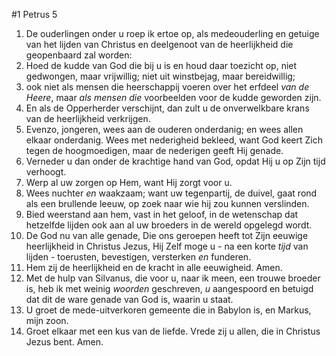 #1 Petrus 5
1. De ouderlingen onder u roep ik ertoe op, als medeouderling en getuige van het lijden van Christus en deelgenoot van de heerlijkheid die geopenbaard zal worden:
2. Hoed de kudde van God die bij u is en houd daar toezicht op, niet gedwongen, maar vrijwillig; niet uit winstbejag, maar bereidwillig;
3. ook niet als mensen die heerschappij voeren over het erfdeel *van de Heere*, maar *als mensen die* voorbeelden voor de kudde geworden zijn.
4. En als de Opperherder verschijnt, dan zult u de onverwelkbare krans van de heerlijkheid verkrijgen.
5. Evenzo, jongeren, wees aan de ouderen onderdanig; en wees allen elkaar onderdanig. Wees met nederigheid bekleed, want God keert Zich tegen de hoogmoedigen, maar de nederigen geeft Hij genade.
6. Verneder u dan onder de krachtige hand van God, opdat Hij u op Zijn tijd verhoogt.
7. Werp al uw zorgen op Hem, want Hij zorgt voor u.
8. Wees nuchter *en* waakzaam; want uw tegenpartij, de duivel, gaat rond als een brullende leeuw, op zoek naar wie hij zou kunnen verslinden.
9. Bied weerstand aan hem, vast in het geloof, in de wetenschap dat hetzelfde lijden ook aan al uw broeders in de wereld opgelegd wordt.
10. De God nu van alle genade, Die ons geroepen heeft tot Zijn eeuwige heerlijkheid in Christus Jezus, Hij Zelf moge u - na een korte *tijd* van lijden - toerusten, bevestigen, versterken *en* funderen.
11. Hem zij de heerlijkheid en de kracht in alle eeuwigheid. Amen.
12. Met de hulp van Silvanus, die voor u, naar ik meen, een trouwe broeder is, heb ik met weinig *woorden* geschreven, *u* aangespoord en betuigd dat dit de ware genade van God is, waarin u staat.
13. U groet de mede-uitverkoren gemeente die in Babylon is, en Markus, mijn zoon.
14. Groet elkaar met een kus van de liefde. Vrede zij u allen, die in Christus Jezus bent. Amen.

